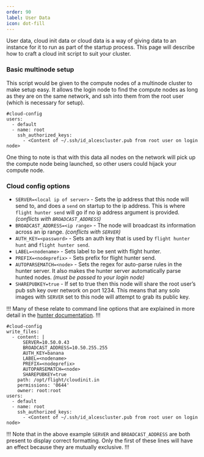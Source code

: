 ```yaml
---
order: 90
label: User Data
icon: dot-fill
---
```


User data, cloud init data or cloud data is a way of giving data to an instance for it to run as part of the startup process. This page will describe how to craft a cloud init script to suit your cluster.


### Basic multinode setup
This script would be given to the compute nodes of a multinode cluster to make setup easy. It allows the login node to find the compute nodes as long as they are on the same network, and ssh into them from the root user (which is necessary for setup). 
```
#cloud-config
users:
  - default    
  - name: root
    ssh_authorized_keys:
      - <Content of ~/.ssh/id_alcescluster.pub from root user on login node>
```

One thing to note is that with this data all nodes on the network will pick up the compute node being launched, so other users could hijack your compute node.


### Cloud config options

- `SERVER=<local ip of server>` - Sets the ip address that this node will send to, and does a `send` on startup to the ip address. This is where `flight hunter send` will go if no ip address argument is provided. *(conflicts with `BROADCAST_ADDRESS`)*
- `BROADCAST_ADDRESS=<ip range>` - The node will broadcast its information across an ip range. *(conflicts with `SERVER`)*
- `AUTH_KEY=<password>` - Sets an auth key that is used by `flight hunter hunt` and `flight hunter send`.
- `LABEL=<nodename>` - Sets label to be sent with flight hunter.
- `PREFIX=<nodeprefix>` - Sets prefix for flight hunter send.
- `AUTOPARSEMATCH=<node>` - Sets the regex for auto-parse rules in the hunter server. It also makes the hunter server automatically parse hunted nodes. *(must be passed to your login node)*
- `SHAREPUBKEY=true` - If set to true then this node will share the root user’s pub ssh key over network on port 1234. This means that any solo images with `SERVER` set to this node will attempt to grab its public key.

!!!
Many of these relate to command line options that are explained in more detail in the [hunter documentation](/flight_environment_usage/flight_tools/flight_hunter/).
!!!


``` An example of all mentioned lines in a single cloud init script. 
#cloud-config
write_files:
  - content: |
      SERVER=10.50.0.43
      BROADCAST_ADDRESS=10.50.255.255
      AUTH_KEY=banana
      LABEL=<nodename>
      PREFIX=<nodeprefix>
      AUTOPARSEMATCH=<node>
      SHAREPUBKEY=true
    path: /opt/flight/cloudinit.in
    permissions: '0644'
    owner: root:root
users:
  - default    
  - name: root
    ssh_authorized_keys:
      - <Content of ~/.ssh/id_alcescluster.pub from root user on login node>
```

!!!
Note that in the above example `SERVER` and `BROADCAST_ADDRESS` are both present to display correct formatting. Only the first of these lines will have an effect because they are mutually exclusive. 
!!!


